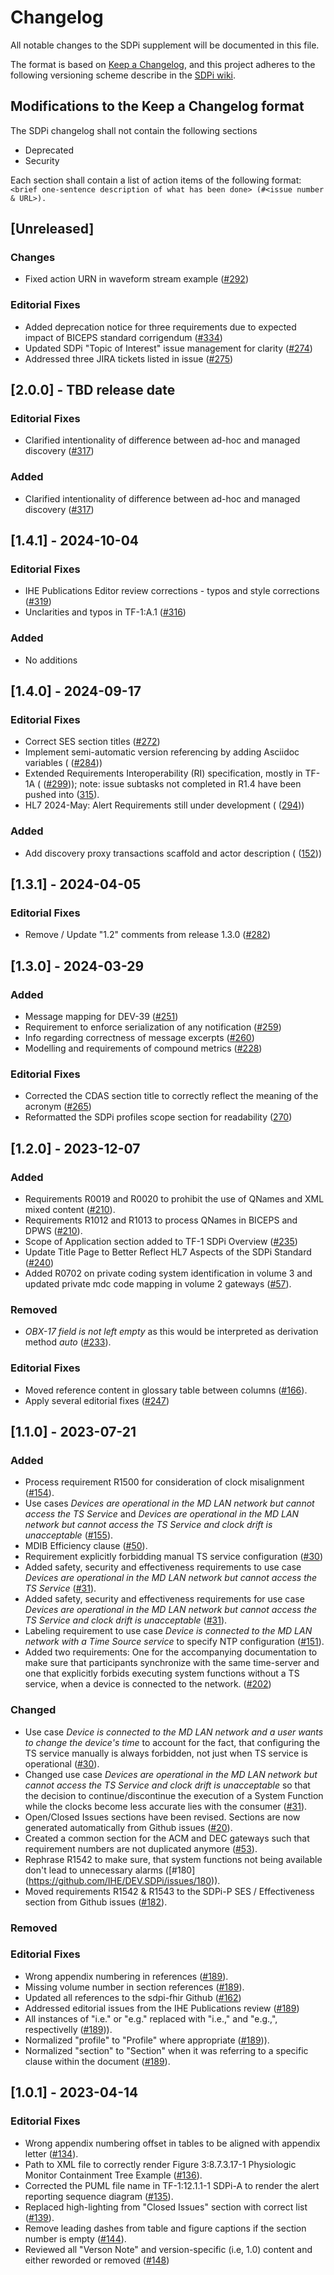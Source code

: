 # Changelog

All notable changes to the SDPi supplement will be documented in this file.

The format is based on [Keep a Changelog](https://keepachangelog.com/en/1.0.0/),
and this project adheres to the following versioning scheme describe in the [SDPi wiki](https://github.com/IHE/DEV.SDPi/wiki/SDPi-Editorial-Planning-and-Versions#major--minor-versioning).

## Modifications to the Keep a Changelog format

The SDPi changelog shall not contain the following sections
   - Deprecated
   - Security

Each section shall contain a list of action items of the following format: `<brief one-sentence description of what has been done> (#<issue number & URL>).`

## [Unreleased]

### Changes
- Fixed action URN in waveform stream example ([#292](https://github.com/IHE/DEV.SDPi/issues/292))

### Editorial Fixes
- Added deprecation notice for three requirements due to expected impact of BICEPS standard corrigendum ([#334](https://github.com/IHE/DEV.SDPi/issues/334))
- Updated SDPi "Topic of Interest" issue management for clarity ([#274](https://github.com/IHE/DEV.SDPi/issues/274))
- Addressed three JIRA tickets listed in issue ([#275](https://github.com/IHE/DEV.SDPi/issues/275))

## [2.0.0] - TBD release date

### Editorial Fixes

- Clarified intentionality of difference between ad-hoc and managed discovery ([#317](https://github.com/IHE/DEV.SDPi/issues/317))


### Added
- Clarified intentionality of difference between ad-hoc and managed discovery ([#317](https://github.com/IHE/DEV.SDPi/issues/317))


## [1.4.1] - 2024-10-04

### Editorial Fixes

- IHE Publications Editor review corrections - typos and style corrections ([#319](https://github.com/IHE/DEV.SDPi/pull/319))
- Unclarities and typos in TF-1:A.1 ([#316](https://github.com/IHE/DEV.SDPi/issues/316))

### Added
- No additions

## [1.4.0] - 2024-09-17

### Editorial Fixes

- Correct SES section titles ([#272](https://github.com/IHE/DEV.SDPi/issues/272))
- Implement semi-automatic version referencing by adding Asciidoc variables ( ([#284](https://github.com/IHE/DEV.SDPi/issues/284)))
- Extended Requirements Interoperability (RI) specification, mostly in TF-1A ( ([#299](https://github.com/IHE/DEV.SDPi/issues/299))); note: issue subtasks not completed in R1.4 have been pushed into ([315](https://github.com/IHE/DEV.SDPi/issues/315)).
- HL7 2024-May: Alert Requirements still under development ( ([294](https://github.com/IHE/DEV.SDPi/issues/294)))
### Added

- Add discovery proxy transactions scaffold and actor description ( ([152](https://github.com/IHE/DEV.SDPi/issues/152)))

## [1.3.1] - 2024-04-05

### Editorial Fixes

- Remove / Update "1.2" comments from release 1.3.0 ([#282](https://github.com/IHE/DEV.SDPi/issues/282))

## [1.3.0] - 2024-03-29

### Added

- Message mapping for DEV-39 ([#251](https://github.com/IHE/DEV.SDPi/issues/251))
- Requirement to enforce serialization of any notification ([#259](https://github.com/IHE/DEV.SDPi/issues/259))
- Info regarding correctness of message excerpts ([#260](https://github.com/IHE/DEV.SDPi/issues/260))
- Modelling and requirements of compound metrics ([#228](https://github.com/IHE/DEV.SDPi/issues/228))

### Editorial Fixes

- Corrected the CDAS section title to correctly reflect the meaning of the acronym ([#265](https://github.com/IHE/DEV.SDPi/issues/265))
- Reformatted the SDPi profiles scope section for readability ([270](https://github.com/IHE/DEV.SDPi/issues/270))

## [1.2.0] - 2023-12-07

### Added

- Requirements R0019 and R0020 to prohibit the use of QNames and XML mixed content ([#210](https://github.com/IHE/DEV.SDPi/issues/210)).
- Requirements R1012 and R1013 to process QNames in BICEPS and DPWS ([#210](https://github.com/IHE/DEV.SDPi/issues/210)).
- Scope of Application section added to TF-1 SDPi Overview ([#235](https://github.com/IHE/DEV.SDPi/issues/235))
- Update Title Page to Better Reflect HL7 Aspects of the SDPi Standard ([#240](https://github.com/IHE/DEV.SDPi/issues/240))
- Added R0702 on private coding system identification in volume 3 and updated private mdc code mapping in volume 2 gateways ([#57](https://github.com/IHE/DEV.SDPi/issues/57)).

### Removed

- _OBX-17 field is not left empty_ as this would be interpreted as derivation method _auto_ ([#233](https://github.com/IHE/DEV.SDPi/issues/233)).

### Editorial Fixes

- Moved reference content in glossary table between columns ([#166](https://github.com/IHE/DEV.SDPi/issues/166)).
- Apply several editorial fixes ([#247](https://github.com/IHE/DEV.SDPi/issues/247))

## [1.1.0] - 2023-07-21

### Added

- Process requirement R1500 for consideration of clock misalignment ([#154](https://github.com/IHE/DEV.SDPi/issues/154)).
- Use cases _Devices are operational in the MD LAN network but cannot access the TS Service_ and _Devices are operational in the MD LAN network but cannot access the TS Service and clock drift is unacceptable_ ([#155](https://github.com/IHE/DEV.SDPi/issues/155)). 
- MDIB Efficiency clause ([#50](https://github.com/IHE/DEV.SDPi/issues/50)).
- Requirement explicitly forbidding manual TS service configuration ([#30](https://github.com/IHE/DEV.SDPi/issues/30))
- Added safety, security and effectiveness requirements to use case _Devices are operational in the MD LAN network but cannot access the TS Service_ ([#31](https://github.com/IHE/DEV.SDPi/issues/31)).
- Added safety, security and effectiveness requirements for use case _Devices are operational in the MD LAN network but cannot access the TS Service and clock drift is unacceptable_ ([#31](https://github.com/IHE/DEV.SDPi/issues/31)).
- Labeling requirement to use case _Device is connected to the MD LAN network with a Time Source service_ to specify NTP configuration ([#151](https://github.com/IHE/DEV.SDPi/issues/151)). 
- Added two requirements: One for the accompanying documentation to make sure that participants synchronize with the same time-server and one that explicitly forbids executing system functions without a TS service, when a device is connected to the network. ([#202](https://github.com/IHE/DEV.SDPi/issues/202))


### Changed

- Use case _Device is connected to the MD LAN network and a user wants to change the device's time_ to account for the fact, that configuring the TS service manually is always forbidden, not just when TS service is operational ([#30](https://github.com/IHE/DEV.SDPi/issues/30)).
- Changed use case _Devices are operational in the MD LAN network but cannot access the TS Service and clock drift is unacceptable_ so that the decision to continue/discontinue the execution of a System Function while the clocks become less accurate lies with the consumer ([#31](https://github.com/IHE/DEV.SDPi/issues/31)). 
- Open/Closed Issues sections have been revised. Sections are now generated automatically from Github issues ([#20](https://github.com/IHE/DEV.SDPi/issues/20)).
- Created a common section for the ACM and DEC gateways such that requirement numbers are not duplicated anymore ([#53](https://github.com/IHE/DEV.SDPi/issues/53)).  
- Rephrase R1542 to make sure, that system functions not being available don't lead to unnecessary alarms ([#180] (https://github.com/IHE/DEV.SDPi/issues/180)). 
- Moved requirements R1542 & R1543 to the SDPi-P SES / Effectiveness section from Github issues ([#182](https://github.com/IHE/DEV.SDPi/issues/182)).

### Removed

### Editorial Fixes

- Wrong appendix numbering in references ([#189](https://github.com/IHE/DEV.SDPi/issues/189)).
- Missing volume number in section references ([#189](https://github.com/IHE/DEV.SDPi/issues/189)).
- Updated all references to the sdpi-fhir Github ([#162](https://github.com/IHE/DEV.SDPi/issues/162))
- Addressed editorial issues from the IHE Publications review ([#189](https://github.com/IHE/DEV.SDPi/issues/189))
- All instances of "i.e." or "e.g." replaced with "i.e.," and "e.g.,", respectivelly ([#189](https://github.com/IHE/DEV.SDPi/issues/189))).
- Normalized "profile" to "Profile" where appropriate ([#189](https://github.com/IHE/DEV.SDPi/issues/189))).
- Normalized "section" to "Section" when it was referring to a specific clause within the document ([#189](https://github.com/IHE/DEV.SDPi/issues/189)).

## [1.0.1] - 2023-04-14

### Editorial Fixes

- Wrong appendix numbering offset in tables to be aligned with appendix letter ([#134](https://github.com/IHE/DEV.SDPi/issues/134)).
- Path to XML file to correctly render Figure 3:8.7.3.17-1 Physiologic Monitor Containment Tree Example ([#136](https://github.com/IHE/DEV.SDPi/issues/136)).
- Corrected the PUML file name in TF-1:12.1.1-1 SDPi-A to render the alert reporting sequence diagram ([#135](https://github.com/IHE/DEV.SDPi/issues/135)).
- Replaced high-lighting from "Closed Issues" section with correct list ([#139](https://github.com/IHE/DEV.SDPi/issues/139)).
- Remove leading dashes from table and figure captions if the section number is empty ([#144](https://github.com/IHE/DEV.SDPi/issues/144)).
- Reviewed all "Verson Note" and version-specific (i.e, 1.0) content and either reworded or removed ([#148](https://github.com/IHE/DEV.SDPi/issues/148))

